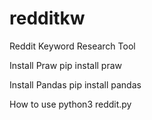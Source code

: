 # redditkw
Reddit Keyword Research Tool


Install Praw
pip install praw

Install Pandas
pip install pandas

How to use
python3 reddit.py
